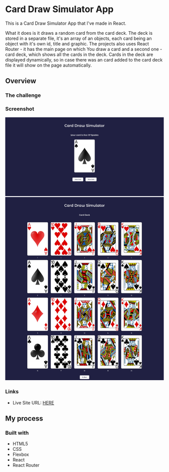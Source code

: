 # Card Draw Simulator App

This is a Card Draw Simulator App that I've made in React.

What it does is it draws a random card from the card deck. The deck is stored in a separate file, it's an array of an objects, each card being an object with it's own id, title and graphic.
The projects also uses React Router - it has the main page on which You draw a card and a second one - card deck, which shows all the cards in the deck. Cards in the deck are displayed dynamically, so in case there was an card added to the card deck file it will show on the page automatically.

## Overview

### The challenge

### Screenshot

![](./screenshot.jpg)
![](./screenshot2.jpg)

### Links

- Live Site URL: [HERE](https://radoslawlagan.github.io/Card-draw-simulator-app/)

## My process

### Built with

- HTML5
- CSS
- Flexbox
- React
- React Router
